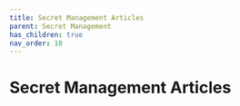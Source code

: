 ```yaml
---
title: Secret Management Articles
parent: Secret Management
has_children: true
nav_order: 10
---
```


# Secret Management Articles